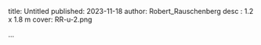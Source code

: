 title: Untitled
published: 2023-11-18
author: Robert_Rauschenberg
desc : 1.2 x 1.8 m
cover: RR-u-2.png

...






